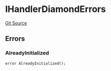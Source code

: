 # IHandlerDiamondErrors
[Git Source](https://github.com/thrackle-io/rules-engine/blob/0775549ba2fe667ec66be14a19fcc8b784774a43/src/common/IErrors.sol)


## Errors
### AlreadyInitialized

```solidity
error AlreadyInitialized();
```

